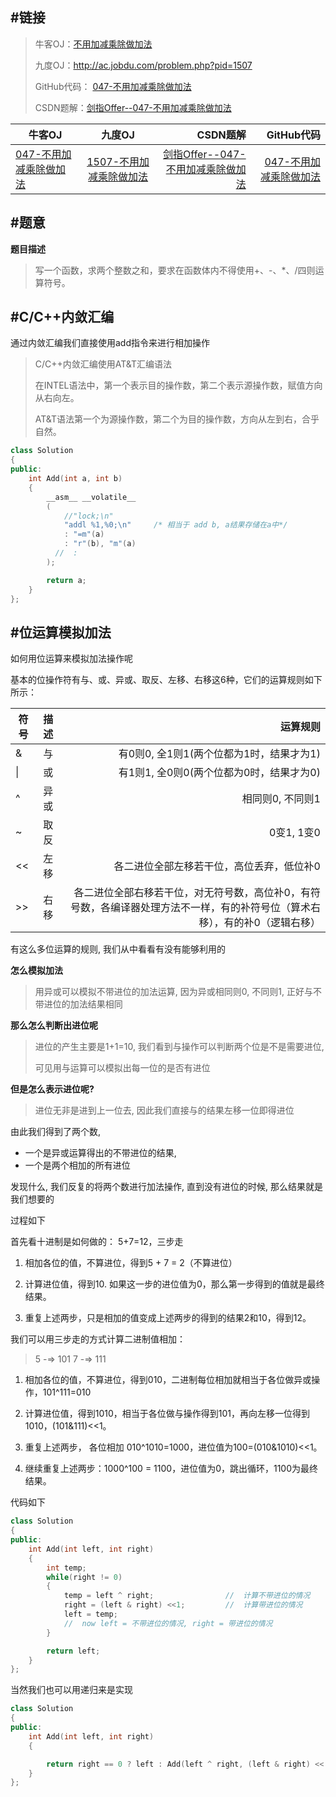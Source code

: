 #链接
------- 
>牛客OJ：[不用加减乘除做加法](http://www.nowcoder.com/practice/59ac416b4b944300b617d4f7f111b215?tpId=13&tqId=11201&rp=2&ru=%2Fta%2Fcoding-interviews&qru=%2Fta%2Fcoding-interviews%2Fquestion-ranking)
> 
>九度OJ：http://ac.jobdu.com/problem.php?pid=1507
> 
>GitHub代码： [047-不用加减乘除做加法](https://github.com/gatieme/CodingInterviews/tree/master/047-不用加减乘除做加法)
>
>CSDN题解：[剑指Offer--047-不用加减乘除做加法](http://blog.csdn.net/gatieme/article/details/51493414)


| 牛客OJ | 九度OJ | CSDN题解 | GitHub代码 | 
| ------------- |:-------------:| -----:| -----:|
|[047-不用加减乘除做加法](http://www.nowcoder.com/practice/59ac416b4b944300b617d4f7f111b215?tpId=13&tqId=11201&rp=2&ru=%2Fta%2Fcoding-interviews&qru=%2Fta%2Fcoding-interviews%2Fquestion-ranking) | [1507-不用加减乘除做加法](http://ac.jobdu.com/problem.php?pid=1507) | [剑指Offer--047-不用加减乘除做加法](http://blog.csdn.net/gatieme/article/details/51493414) | [047-不用加减乘除做加法](https://github.com/gatieme/CodingInterviews/tree/master/047-不用加减乘除做加法) |



#题意
-------


**题目描述**

>写一个函数，求两个整数之和，要求在函数体内不得使用+、-、*、/四则运算符号。


#C/C++内敛汇编
-------

通过内敛汇编我们直接使用add指令来进行相加操作

>C/C++内敛汇编使用AT&T汇编语法
>
>在INTEL语法中，第一个表示目的操作数，第二个表示源操作数，赋值方向从右向左。
>
>AT&T语法第一个为源操作数，第二个为目的操作数，方向从左到右，合乎自然。 

```cpp
class Solution
{
public:
    int Add(int a, int b)
    {
        __asm__ __volatile__
        (
            //"lock;\n"
            "addl %1,%0;\n"     /* 相当于 add b, a结果存储在a中*/
            : "=m"(a)
            : "r"(b), "m"(a)
          //  :
        );

        return a;
    }
};
```


#位运算模拟加法
-------
如何用位运算来模拟加法操作呢

基本的位操作符有与、或、异或、取反、左移、右移这6种，它们的运算规则如下所示：

| 符号 | 描述 | 运算规则 |
| ----- |:-----:| ----------:|
| & | 与 | 有0则0, 全1则1(两个位都为1时，结果才为1) |
|  \|  | 或 | 有1则1, 全0则0(两个位都为0时，结果才为0) |
| ^ | 异或 | 相同则0, 不同则1 |
| ~ | 取反 | 0变1, 1变0 |
| << | 左移 | 各二进位全部左移若干位，高位丢弃，低位补0 |
| \>> | 右移 | 各二进位全部右移若干位，对无符号数，高位补0，有符号数，各编译器处理方法不一样，有的补符号位（算术右移），有的补0（逻辑右移）|

有这么多位运算的规则, 我们从中看看有没有能够利用的

**怎么模拟加法**
>用异或可以模拟不带进位的加法运算, 因为异或相同则0, 不同则1, 正好与不带进位的加法结果相同
>

**那么怎么判断出进位呢**

>进位的产生主要是1+1=10, 我们看到与操作可以判断两个位是不是需要进位, 
>
>可见用与运算可以模拟出每一位的是否有进位

**但是怎么表示进位呢?**

>进位无非是进到上一位去, 因此我们直接与的结果左移一位即得进位

由此我们得到了两个数, 

*    一个是异或运算得出的不带进位的结果, 
*    一个是两个相加的所有进位

发现什么, 我们反复的将两个数进行加法操作, 直到没有进位的时候, 那么结果就是我们想要的

过程如下

首先看十进制是如何做的： 5+7=12，三步走

1.    相加各位的值，不算进位，得到5 + 7 = 2（不算进位）

2.    计算进位值，得到10. 如果这一步的进位值为0，那么第一步得到的值就是最终结果。

3.    重复上述两步，只是相加的值变成上述两步的得到的结果2和10，得到12。

我们可以用三步走的方式计算二进制值相加： 

>  5 -=> 101
>  7 -=> 111 

1.    相加各位的值，不算进位，得到010，二进制每位相加就相当于各位做异或操作，101^111=010

2.    计算进位值，得到1010，相当于各位做与操作得到101，再向左移一位得到1010，(101&111)<<1。

3.    重复上述两步， 各位相加 010^1010=1000，进位值为100=(010&1010)<<1。
     
4.    继续重复上述两步：1000^100 = 1100，进位值为0，跳出循环，1100为最终结果。

代码如下

```cpp
class Solution
{
public:
    int Add(int left, int right)
    {
        int temp;
        while(right != 0)
        {
            temp = left ^ right;                //  计算不带进位的情况
            right = (left & right) <<1;         //  计算带进位的情况
            left = temp;
            //  now left = 不带进位的情况, right = 带进位的情况
        }

        return left;
    }
};
```

当然我们也可以用递归来是实现
```cpp
class Solution
{
public:
    int Add(int left, int right)
    {

        return right == 0 ? left : Add(left ^ right, (left & right) << 1);
    }
};
```



